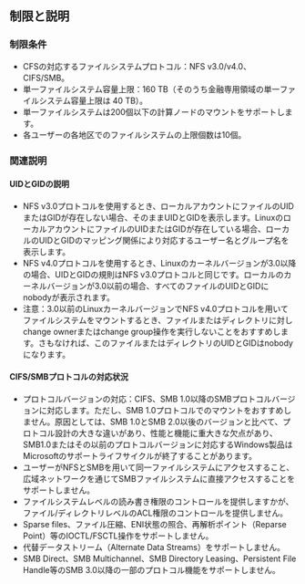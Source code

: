 ## 制限と説明
### 制限条件

- CFSの対応するファイルシステムプロトコル：NFS v3.0/v4.0、CIFS/SMB。
- 単一ファイルシステム容量上限：160 TB（そのうち金融専用領域の単一ファイルシステム容量上限は 40 TB）。
- 単一ファイルシステムは200個以下の計算ノードのマウントをサポートします。
- 各ユーザーの各地区でのファイルシステムの上限個数は10個。


### 関連説明
#### UIDとGIDの説明

- NFS v3.0プロトコルを使用するとき、ローカルアカウントにファイルのUIDまたはGIDが存在しない場合、そのままUIDとGIDを表示します。LinuxのローカルアカウントにファイルのUIDまたはGIDが存在している場合、ローカルのUIDとGIDのマッピング関係により対応するユーザー名とグループ名を表示します。
- NFS v4.0プロトコルを使用するとき、Linuxのカーネルバージョンが3.0以降の場合、UIDとGIDの規則はNFS v3.0プロトコルと同じです。ローカルのカーネルバージョンが3.0以前の場合、すべてのファイルのUIDとGIDにnobodyが表示されます。
- 注意：3.0以前のLinuxカーネルバージョンでNFS v4.0プロトコルを用いてファイルシステムをマウントするとき、ファイルまたはディレクトリに対しchange ownerまたはchange group操作を実行しないことをおすすめします。さもなければ、このファイルまたはディレクトリのUIDとGIDはnobodyになります。


#### CIFS/SMBプロトコルの対応状況
- プロトコルバージョンの対応：CIFS、SMB 1.0以降のSMBプロトコルバージョンに対応します。ただし、SMB 1.0プロトコルでのマウントをおすすめしません。原因としては、SMB 1.0とSMB 2.0以後のバージョンと比べて、プロトコル設計の大きな違いがあり、性能と機能に重大きな欠点があり、SMB1.0またはその以前のプロトコルバージョンに対応するWindows製品はMicrosoftのサポートライフサイクルが終了することがあります。
- ユーザーがNFSとSMBを用いて同一ファイルシステムにアクセスすること、広域ネットワークを通じてSMBファイルシステムに直接アクセスすることをサポートしません。
- ファイルシステムレベルの読み書き権限のコントロールを提供しますかが、ファイル/ディレクトリレベルのACL権限のコントロールを提供しません。
- Sparse files、ファイル圧縮、ENI状態の照合、再解析ポイント（Reparse Point）等のIOCTL/FSCTL操作をサポートしません。
- 代替データストリーム（Alternate Data Streams）をサポートしません。
- SMB Direct、SMB Multichannel、SMB Directory Leasing、Persistent File Handle等のSMB 3.0以降の一部のプロトコル機能をサポートしません。 

 <!--
 * NFS v4.0の対応しないAttributes：FATTR4_MIMETYPE、FATTR4_QUOTA_AVAIL_HARD、FATTR4_QUOTA_AVAIL_SOFT、FATTR4_QUOTA_USED、FATTR4_TIME_BACKUP、FATTR4_TIME_CREATE。クライアントにNFS4ERR_ATTRNOTSUPPエラーが表示されます。
 * NFS v4.0の対応しないOP：OP_DELEGPURGE、OP_DELEGRETURN、NFS4_OP_OPENATTR。クライアントにNFS4ERR_NOTSUPPエラーが表示されます。
 * NFSv4はLockとDelegation機能をサポートしません。
 -->

